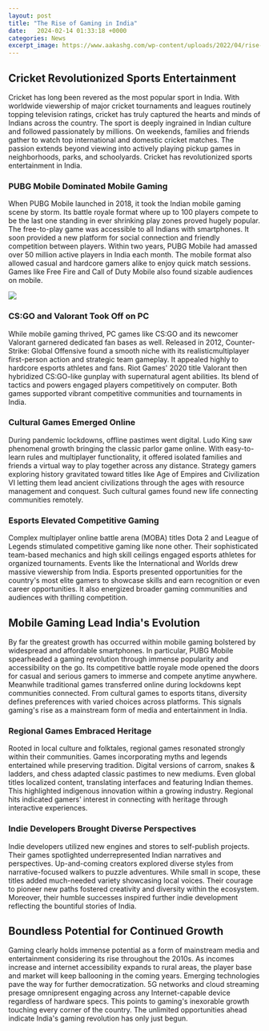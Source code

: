 ```yaml
---
layout: post
title: "The Rise of Gaming in India"
date:   2024-02-14 01:33:18 +0000
categories: News
excerpt_image: https://www.aakashg.com/wp-content/uploads/2022/04/rise-of-indian-gaming-market.jpg
---
```

## Cricket Revolutionized Sports Entertainment

Cricket has long been revered as the most popular sport in India. With worldwide viewership of major cricket tournaments and leagues routinely topping television ratings, cricket has truly captured the hearts and minds of Indians across the country. The sport is deeply ingrained in Indian culture and followed passionately by millions. On weekends, families and friends gather to watch top international and domestic cricket matches. The passion extends beyond viewing into actively playing pickup games in neighborhoods, parks, and schoolyards. Cricket has revolutionized sports entertainment in India.

### PUBG Mobile Dominated Mobile Gaming

When PUBG Mobile launched in 2018, it took the Indian mobile gaming scene by storm. Its battle royale format where up to 100 players compete to be the last one standing in ever shrinking play zones proved hugely popular. The free-to-play game was accessible to all Indians with smartphones. It soon provided a new platform for social connection and friendly competition between players. Within two years, PUBG Mobile had amassed over 50 million active players in India each month. The mobile format also allowed casual and hardcore gamers alike to enjoy quick match sessions. Games like Free Fire and Call of Duty Mobile also found sizable audiences on mobile.


![](https://www.aakashg.com/wp-content/uploads/2022/04/rise-of-indian-gaming-market.jpg)
### CS:GO and Valorant Took Off on PC

While mobile gaming thrived, PC games like CS:GO and its newcomer Valorant garnered dedicated fan bases as well. Released in 2012, Counter-Strike: Global Offensive found a smooth niche with its realisticmultiplayer first-person action and strategic team gameplay. It appealed highly to hardcore esports athletes and fans. Riot Games' 2020 title Valorant then hybridized CS:GO-like gunplay with supernatural agent abilities. Its blend of tactics and powers engaged players competitively on computer. Both games supported vibrant competitive communities and tournaments in India.

### Cultural Games Emerged Online 

During pandemic lockdowns, offline pastimes went digital. Ludo King saw phenomenal growth bringing the classic parlor game online. With easy-to-learn rules and multiplayer functionality, it offered isolated families and friends a virtual way to play together across any distance. Strategy gamers exploring history gravitated toward titles like Age of Empires and Civilization VI letting them lead ancient civilizations through the ages with resource management and conquest. Such cultural games found new life connecting communities remotely.  

### Esports Elevated Competitive Gaming

Complex multiplayer online battle arena (MOBA) titles Dota 2 and League of Legends stimulated competitive gaming like none other. Their sophisticated team-based mechanics and high skill ceilings engaged esports athletes for organized tournaments. Events like the International and Worlds drew massive viewership from India. Esports presented opportunities for the country's most elite gamers to showcase skills and earn recognition or even career opportunities. It also energized broader gaming communities and audiences with thrilling competition.

## Mobile Gaming Lead India's Evolution 

By far the greatest growth has occurred within mobile gaming bolstered by widespread and affordable smartphones. In particular, PUBG Mobile spearheaded a gaming revolution through immense popularity and accessibility on the go. Its competitive battle royale mode opened the doors for casual and serious gamers to immerse and compete anytime anywhere. Meanwhile traditional games transferred online during lockdowns kept communities connected. From cultural games to esports titans, diversity defines preferences with varied choices across platforms. This signals gaming's rise as a mainstream form of media and entertainment in India.

### Regional Games Embraced Heritage 

Rooted in local culture and folktales, regional games resonated strongly within their communities. Games incorporating myths and legends entertained while preserving tradition. Digital versions of carrom, snakes & ladders, and chess adapted classic pastimes to new mediums. Even global titles localized content, translating interfaces and featuring Indian themes. This highlighted indigenous innovation within a growing industry. Regional hits indicated gamers' interest in connecting with heritage through interactive experiences. 

### Indie Developers Brought Diverse Perspectives

Indie developers utilized new engines and stores to self-publish projects. Their games spotlighted underrepresented Indian narratives and perspectives. Up-and-coming creators explored diverse styles from narrative-focused walkers to puzzle adventures. While small in scope, these titles added much-needed variety showcasing local voices. Their courage to pioneer new paths fostered creativity and diversity within the ecosystem. Moreover, their humble successes inspired further indie development reflecting the bountiful stories of India.

## Boundless Potential for Continued Growth

Gaming clearly holds immense potential as a form of mainstream media and entertainment considering its rise throughout the 2010s. As incomes increase and internet accessibility expands to rural areas, the player base and market will keep ballooning in the coming years. Emerging technologies pave the way for further democratization. 5G networks and cloud streaming presage omnipresent engaging across any Internet-capable device regardless of hardware specs. This points to gaming's inexorable growth touching every corner of the country. The unlimited opportunities ahead indicate India's gaming revolution has only just begun.